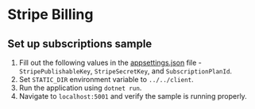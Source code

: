 # Stripe Billing
## Set up subscriptions sample

1. Fill out the following values in the [appsettings.json](appsettings.json) file - `StripePublishableKey`, `StripeSecretKey`, and `SubscriptionPlanId`.
2. Set `STATIC_DIR` environment variable to `../../client`.
3. Run the application using `dotnet run`.
4. Navigate to `localhost:5001` and verify the sample is running properly.